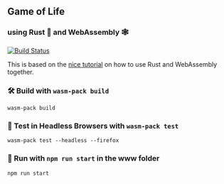 ## Game of Life
### using Rust 🦀 and WebAssembly 🕸

[![Build Status](https://travis-ci.org/svenfoo/wasm-game-of-life.svg?branch=master)](https://travis-ci.org/svenfoo/wasm-game-of-life)

This is based on the [nice tutorial][tutorial] on how to use Rust and WebAssembly together.

[tutorial]: https://rustwasm.github.io/docs/book/introduction.html


### 🛠️ Build with `wasm-pack build`

```
wasm-pack build
```

### 🔬 Test in Headless Browsers with `wasm-pack test`

```
wasm-pack test --headless --firefox
```

### 🔧 Run with `npm run start` in the www folder

```
npm run start
```
